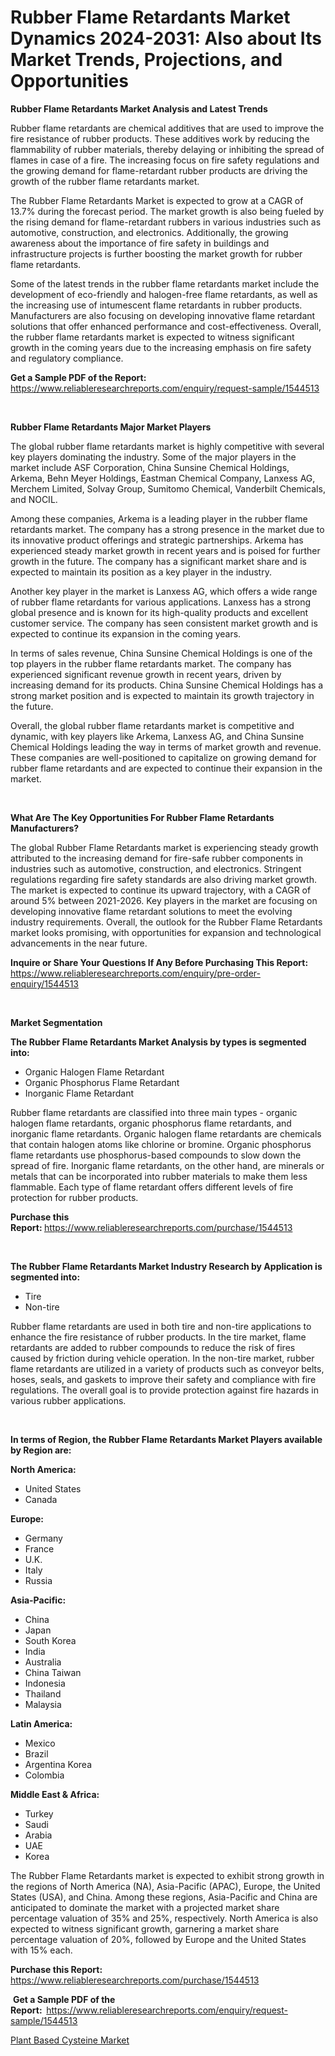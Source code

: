 <p><h1>Rubber Flame Retardants Market Dynamics 2024-2031: Also about Its Market Trends, Projections, and Opportunities</h1></p><p><strong>Rubber Flame Retardants Market Analysis and Latest Trends</strong></p>
<p><p>Rubber flame retardants are chemical additives that are used to improve the fire resistance of rubber products. These additives work by reducing the flammability of rubber materials, thereby delaying or inhibiting the spread of flames in case of a fire. The increasing focus on fire safety regulations and the growing demand for flame-retardant rubber products are driving the growth of the rubber flame retardants market.</p><p>The Rubber Flame Retardants Market is expected to grow at a CAGR of 13.7% during the forecast period. The market growth is also being fueled by the rising demand for flame-retardant rubbers in various industries such as automotive, construction, and electronics. Additionally, the growing awareness about the importance of fire safety in buildings and infrastructure projects is further boosting the market growth for rubber flame retardants.</p><p>Some of the latest trends in the rubber flame retardants market include the development of eco-friendly and halogen-free flame retardants, as well as the increasing use of intumescent flame retardants in rubber products. Manufacturers are also focusing on developing innovative flame retardant solutions that offer enhanced performance and cost-effectiveness. Overall, the rubber flame retardants market is expected to witness significant growth in the coming years due to the increasing emphasis on fire safety and regulatory compliance.</p></p>
<p><strong>Get a Sample PDF of the Report:&nbsp;</strong> <a href="https://www.reliableresearchreports.com/enquiry/request-sample/1544513">https://www.reliableresearchreports.com/enquiry/request-sample/1544513</a></p>
<p>&nbsp;</p>
<p><strong>Rubber Flame Retardants Major Market Players</strong></p>
<p><p>The global rubber flame retardants market is highly competitive with several key players dominating the industry. Some of the major players in the market include ASF Corporation, China Sunsine Chemical Holdings, Arkema, Behn Meyer Holdings, Eastman Chemical Company, Lanxess AG, Merchem Limited, Solvay Group, Sumitomo Chemical, Vanderbilt Chemicals, and NOCIL.</p><p>Among these companies, Arkema is a leading player in the rubber flame retardants market. The company has a strong presence in the market due to its innovative product offerings and strategic partnerships. Arkema has experienced steady market growth in recent years and is poised for further growth in the future. The company has a significant market share and is expected to maintain its position as a key player in the industry.</p><p>Another key player in the market is Lanxess AG, which offers a wide range of rubber flame retardants for various applications. Lanxess has a strong global presence and is known for its high-quality products and excellent customer service. The company has seen consistent market growth and is expected to continue its expansion in the coming years.</p><p>In terms of sales revenue, China Sunsine Chemical Holdings is one of the top players in the rubber flame retardants market. The company has experienced significant revenue growth in recent years, driven by increasing demand for its products. China Sunsine Chemical Holdings has a strong market position and is expected to maintain its growth trajectory in the future.</p><p>Overall, the global rubber flame retardants market is competitive and dynamic, with key players like Arkema, Lanxess AG, and China Sunsine Chemical Holdings leading the way in terms of market growth and revenue. These companies are well-positioned to capitalize on growing demand for rubber flame retardants and are expected to continue their expansion in the market.</p></p>
<p>&nbsp;</p>
<p><strong>What Are The Key Opportunities For Rubber Flame Retardants Manufacturers?</strong></p>
<p><p>The global Rubber Flame Retardants market is experiencing steady growth attributed to the increasing demand for fire-safe rubber components in industries such as automotive, construction, and electronics. Stringent regulations regarding fire safety standards are also driving market growth. The market is expected to continue its upward trajectory, with a CAGR of around 5% between 2021-2026. Key players in the market are focusing on developing innovative flame retardant solutions to meet the evolving industry requirements. Overall, the outlook for the Rubber Flame Retardants market looks promising, with opportunities for expansion and technological advancements in the near future.</p></p>
<p><strong>Inquire or Share Your Questions If Any Before Purchasing This Report:</strong> <a href="https://www.reliableresearchreports.com/enquiry/pre-order-enquiry/1544513">https://www.reliableresearchreports.com/enquiry/pre-order-enquiry/1544513</a></p>
<p>&nbsp;</p>
<p><strong>Market Segmentation</strong></p>
<p><strong>The Rubber Flame Retardants Market Analysis by types is segmented into:</strong></p>
<p><ul><li>Organic Halogen Flame Retardant</li><li>Organic Phosphorus Flame Retardant</li><li>Inorganic Flame Retardant</li></ul></p>
<p><p>Rubber flame retardants are classified into three main types - organic halogen flame retardants, organic phosphorus flame retardants, and inorganic flame retardants. Organic halogen flame retardants are chemicals that contain halogen atoms like chlorine or bromine. Organic phosphorus flame retardants use phosphorus-based compounds to slow down the spread of fire. Inorganic flame retardants, on the other hand, are minerals or metals that can be incorporated into rubber materials to make them less flammable. Each type of flame retardant offers different levels of fire protection for rubber products.</p></p>
<p><strong>Purchase this Report:&nbsp;</strong><a href="https://www.reliableresearchreports.com/purchase/1544513">https://www.reliableresearchreports.com/purchase/1544513</a></p>
<p>&nbsp;</p>
<p><strong>The Rubber Flame Retardants Market Industry Research by Application is segmented into:</strong></p>
<p><ul><li>Tire</li><li>Non-tire</li></ul></p>
<p><p>Rubber flame retardants are used in both tire and non-tire applications to enhance the fire resistance of rubber products. In the tire market, flame retardants are added to rubber compounds to reduce the risk of fires caused by friction during vehicle operation. In the non-tire market, rubber flame retardants are utilized in a variety of products such as conveyor belts, hoses, seals, and gaskets to improve their safety and compliance with fire regulations. The overall goal is to provide protection against fire hazards in various rubber applications.</p></p>
<p>&nbsp;</p>
<p><strong>In terms of Region, the Rubber Flame Retardants Market Players available by Region are:</strong></p>
<p>
    <p> <strong> North America: </strong>
        <ul>
            <li>United States</li>
            <li>Canada</li>
        </ul>
        </p> 
    <p> <strong> Europe: </strong>
        <ul>
            <li>Germany</li>
            <li>France</li>
            <li>U.K.</li>
            <li>Italy</li>
            <li>Russia</li>
        </ul>
        </p> 
    <p> <strong> Asia-Pacific: </strong>
        <ul>
            <li>China</li>
            <li>Japan</li>
            <li>South Korea</li>
            <li>India</li>
            <li>Australia</li>
            <li>China Taiwan</li>
            <li>Indonesia</li>
            <li>Thailand</li>
            <li>Malaysia</li>
        </ul>
        </p> 
    <p> <strong> Latin America: </strong>
        <ul>
            <li>Mexico</li>
            <li>Brazil</li>
            <li>Argentina Korea</li>
            <li>Colombia</li>
        </ul>
        </p> 
    <p> <strong> Middle East & Africa: </strong>
        <ul>
            <li>Turkey</li>
            <li>Saudi</li>
            <li>Arabia</li>
            <li>UAE</li>
            <li>Korea</li>
        </ul>
    </p>
    </p>
<p><p>The Rubber Flame Retardants market is expected to exhibit strong growth in the regions of North America (NA), Asia-Pacific (APAC), Europe, the United States (USA), and China. Among these regions, Asia-Pacific and China are anticipated to dominate the market with a projected market share percentage valuation of 35% and 25%, respectively. North America is also expected to witness significant growth, garnering a market share percentage valuation of 20%, followed by Europe and the United States with 15% each.</p></p>
<p><strong>Purchase this Report: </strong><a href="https://www.reliableresearchreports.com/purchase/1544513">https://www.reliableresearchreports.com/purchase/1544513</a></p>
<p>&nbsp;<strong>Get a Sample PDF of the Report:&nbsp;&nbsp;</strong><a href="https://www.reliableresearchreports.com/enquiry/request-sample/1544513">https://www.reliableresearchreports.com/enquiry/request-sample/1544513</a></p>
<p><strong></strong></p>
<p><p><a href="https://github.com/danielneavesallisons03mba/Market-Research-Report-List-1/blob/main/plant-based-cysteine-market.md">Plant Based Cysteine Market</a></p></p>